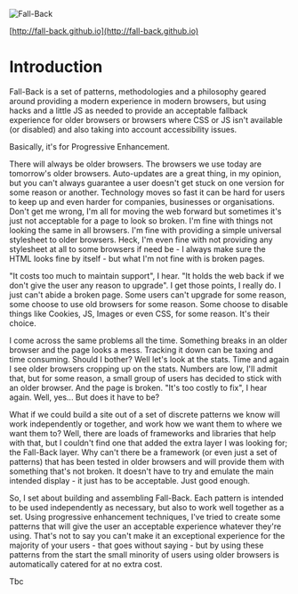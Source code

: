 ![Fall-Back](fallback-logo-wide-lg.png)

[http://fall-back.github.io](http://fall-back.github.io)

Introduction
============

Fall-Back is a set of patterns, methodologies and a philosophy geared around providing a modern experience in modern browsers, but using hacks and a little JS as needed to provide an acceptable fallback experience for older browsers or browsers where CSS or JS isn't available (or disabled) and also taking into account accessibility issues. 

Basically, it's for Progressive Enhancement.

There will always be older browsers. The browsers we use today are tomorrow's older browsers. Auto-updates are a great thing, in my opinion, but you can't always guarantee a user doesn't get stuck on one version for some reason or another. Technology moves so fast it can be hard for users to keep up and even harder for companies, businesses or organisations. Don't get me wrong, I'm all for moving the web forward but sometimes it's just not acceptable for a page to look so broken. I'm fine with things not looking the same in all browsers. I'm fine with providing a simple universal stylesheet to older browsers. Heck, I'm even fine with not providing any stylesheet at all to some browsers if need be - I always make sure the HTML looks fine by itself - but what I'm not fine with is broken pages.

"It costs too much to maintain support", I hear. "It holds the web back if we don't give the user any reason to upgrade". I get those points, I really do. I just can't abide a broken page. Some users can't upgrade for some reason, some choose to use old browsers for some reason. Some choose to disable things like Cookies, JS, Images or even CSS, for some reason. It's their choice.

I come across the same problems all the time. Something breaks in an older browser and the page looks a mess. Tracking it down can be taxing and time consuming. Should I bother? Well let's look at the stats. Time and again I see older browsers cropping up on the stats. Numbers are low, I'll admit that, but for some reason, a small group of users has decided to stick with an older browser. And the page is broken. "It's too costly to fix", I hear again. Well, yes... But does it have to be?

What if we could build a site out of a set of discrete patterns we know will work independently or together, and work how we want them to where we want them to? Well, there are loads of frameworks and libraries that help with that, but I couldn't find one that added the extra layer I was looking for; the Fall-Back layer. Why can't there be a framework (or even just a set of patterns) that has been tested in older browsers and will provide them with something that's not broken. It doesn't have to try and emulate the main intended display - it just has to be acceptable. Just good enough.

So, I set about building and assembling Fall-Back. Each pattern is intended to be used independently as necessary, but also to work well together as a set. Using progressive enhancement techniques, I've tried to create some patterns that will give the user an acceptable experience whatever they're using. That's not to say you can't make it an exceptional experience for the majority of your users - that goes without saying - but by using these patterns from the start the small minority of users using older browsers is automatically catered for at no extra cost.

Tbc
